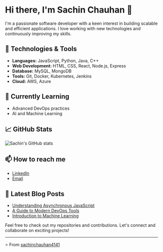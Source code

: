# Hi there, I'm Sachin Chauhan 👋

I'm a passionate software developer with a keen interest in building scalable and efficient applications. I love working with new technologies and continuously improving my skills.

## 🔧 Technologies & Tools

- **Languages:** JavaScript, Python, Java, C++
- **Web Development:** HTML, CSS, React, Node.js, Express
- **Database:** MySQL, MongoDB
- **Tools:** Git, Docker, Kubernetes, Jenkins
- **Cloud:** AWS, Azure

## 🌱 Currently Learning

- Advanced DevOps practices
- AI and Machine Learning

## 📈 GitHub Stats

![Sachin's GitHub stats](https://github-readme-stats.vercel.app/api?username=sachinchauhan4141&show_icons=true&theme=radical)

## 📫 How to reach me

- [LinkedIn](https://www.linkedin.com/in/sachinchauhan4141/)
- [Email](mailto:sachinchauhan4141@example.com)

## 📝 Latest Blog Posts

<!-- BLOG-POST-LIST:START -->
- [Understanding Asynchronous JavaScript](https://example.com/blog/understanding-asynchronous-javascript)
- [A Guide to Modern DevOps Tools](https://example.com/blog/guide-to-modern-devops-tools)
- [Introduction to Machine Learning](https://example.com/blog/introduction-to-machine-learning)
<!-- BLOG-POST-LIST:END -->

Feel free to check out my repositories and contributions. Let's connect and collaborate on exciting projects!

---

⭐️ From [sachinchauhan4141](https://github.com/sachinchauhan4141)
